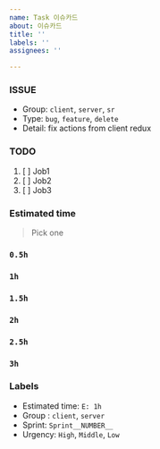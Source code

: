 ```yaml
---
name: Task 이슈카드
about: 이슈카드
title: ''
labels: ''
assignees: ''

---
```


### ISSUE
* Group:  `client`, `server`, `sr`
* Type: `bug`, `feature`, `delete`
* Detail: fix actions from client redux
 
### TODO
1. [ ]  Job1
2. [ ]  Job2
3. [ ]  Job3

### Estimated time
> Pick one

### `0.5h`
### `1h`
### `1.5h`
### `2h`
### `2.5h`
### `3h`
### Labels
* Estimated time: `E: 1h`
* Group : `client`, `server`
* Sprint: `Sprint__NUMBER__`
* Urgency: `High`, `Middle`, `Low`

